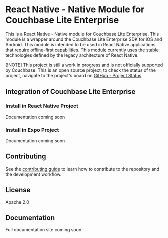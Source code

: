 # React Native - Native Module for Couchbase Lite Enterprise

This is a React Native - Native module for Couchbase Lite Enterprise. This module is a wrapper around the Couchbase Lite Enterprise SDK for iOS and Android. This module is intended to be used in React Native applications that require offline-first capabilities.  This module currently uses the stable technologies defined by the legacy architecture of React Native.

[!NOTE]
This project is still a work in progress and is not officially supported by Couchbase. This is an open source project, to check the status of the project, navigate to the project's board on [GitHub - Project Status](https://github.com/orgs/Couchbase-Ecosystem/projects/2)

## Integration of Couchbase Lite Enterprise

### Install in React Native Project

Documentation coming soon

### Install in Expo Project

Documentation coming soon

## Contributing

See the [contributing guide](CONTRIBUTING.md) to learn how to contribute to the repository and the development workflow.

## License

Apache 2.0

## Documentation

Full documentation site coming soon
